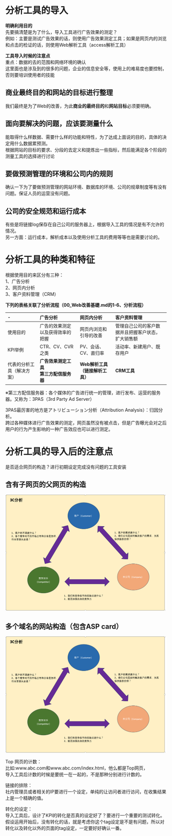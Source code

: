 # 分析工具的导入

<p>

**明确利用目的**
<br>
先要搞清楚是为了什么，导入工具进行广告效果的测定？<br>
例如：主要是测试广告效果的话，则使用广告效果测定工具；如果是网页内的浏览和点击的检证的话，则使用Web解析工具（access解析工具）
</p>

<P>

**工具导入时候的注意点**
<br>
重点：数据的去的范围和网络环境的确认<br>
这里面也是涉及到的很多的问题，企业的信息安全等，使用上的难易度也要控制，否则要培训使用者的技能
</P>

## 商业最终目的和网站的目标进行整理
<p>

我们最终是为了Web的改善，为此**商业的最终目的**和**网站目标**必须要明确。
</p>

## 面向要解决的问题，应该要测量什么
<p>
能取得什么样数据、需要什么样的功能和特性，为了达成上面说的目的，具体的决定用什么数据累预测。<br>
根据网站的目标的要求、分段的去定义和提炼出一些指标，然后能满足各个阶段的测量工具的选择进行讨论
</p>

## 要做预测管理的环境和公司内的规则
<p>
确认一下为了要做预测管理的网站环境、数据库的环境、公司的规章制度等有没有问题。保证人员的运营没有问题。
</p>

## 公司的安全规范和运行成本
<p>
有些是将链接log保存在自己公司的服务器上，根据导入工具的情况是有不允许的情况。<br>
另一方面：运行成本，解析成本以及使用分析工具的费用等等也是需要讨论的。

</p>

# 分析工具的种类和特征

<p>根据使用目的来区分有三种：<br>
1、广告分析<br>
2、网页内分析<br>
3、客户资料管理（CRM）
</p>

**下列的表格关联了分析流程（00_Web改善基礎.md的1-6、分析流程）**

| - | 广告分析 | 网页内分析 | 客户资料管理 |
|:----------|:----------|:----------|:----------|
| 使用目的 | 广告的效果测定以及获得效率的把握 | 网页内浏览和引导的改善 | 管理自己公司的客户数据并且把握客户状态，扩大销售额 |
| KPI举例 | CTR、CV、CVR之类 | PV、会话、CV、直归率 | 活动率、新建用户、既存用户 |
| 代表的分析工具（解决方案）|  **广告效果测定工具** <br> **第三方配信服务器** | **Web解析工具（链接解析工具）** | **CRM工具** |

※第三方配信服务器：各个媒体的广告进行统一的管理，进行发布、运营的服务器。又称为：3PAS（3rd Party Ad Server）
<p>
3PAS最厉害的地方是アトリビューション分析（Attribution Analysis）：归因分析。<br>
跨过各种媒体进行广告效果的测定，网页虽然没有被点击，但是广告曝光会对之后用户的行为产生影响的一种广告效应也可以进行测定。

</p>

# 分析工具的导入后的注意点

<p>是否适合网页的构造？进行初期设定完成没有问题的工具安装</p>

## 含有子网页的父网页的构造

![3C分析](https://github.com/Seankharisma/Data_Analysis_Project/blob/master/Web%20analyst/Web%E8%A7%A3%E6%9E%90/picture/3c.png)


## 多个域名的网站构造（包含ASP card）

![3C分析](https://github.com/Seankharisma/Data_Analysis_Project/blob/master/Web%20analyst/Web%E8%A7%A3%E6%9E%90/picture/3c.png)

<p>Top 网页的计数：<br>
比如:www.abc.com和www.abc.com/index.html，他么都是Top网页，<br>
导入工具后计数的时候是要统一在一起的，不是那种分别进行计数的。
</p>

<p>链接的排除：<br>
社内管理员或者相关的IP要进行一个设定，单纯的让访问者进行访问，在收集结果上是一个精确的值。
</p>


<p>转化的设定：<br>
导入工具后，设计了KPI的转化是否真的设定好了？要进行一个重要的测试转化。<br>
假设运用开始后，没有转化的话，就是考虑你这个tag设定是不是有问题，所以对转化以及转化以外的页面的tag设定，一定要好好确认一番。
</p>
